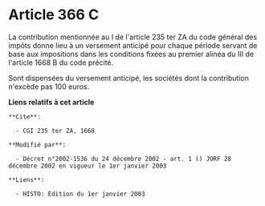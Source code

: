 # Article 366 C

La contribution mentionnée au I de l'article 235 ter ZA du code général des impôts donne lieu à un versement anticipé pour
chaque période servant de base aux impositions dans les conditions fixées au premier alinéa du III de l'article 1668 B du
code précité.

Sont dispensées du versement anticipé, les sociétés dont la contribution n'excède pas 100 euros.

**Liens relatifs à cet article**

	**Cite**:

	  - CGI 235 ter ZA, 1668

	**Modifié par**:

	  - Décret n°2002-1536 du 24 décembre 2002 - art. 1 () JORF 28 décembre 2002 en vigueur le 1er janvier 2003

	**Liens**:

	  - HISTO: Edition du 1er janvier 2003
